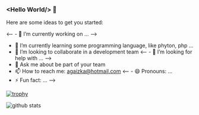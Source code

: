 ### &lt;Hello World/&gt; 👋

<!--
**Gaizka79/Gaizka79** is a ✨ _special_ ✨ repository because its `README.md` (this file) appears on your GitHub profile.
-->

Here are some ideas to get you started:

<-- - 🔭 I’m currently working on ... -->
- 🌱 I’m currently learning some programming language, like phyton, php ...
- 👯 I’m looking to collaborate in a development team
<-- - 🤔 I’m looking for help with ... -->
- 💬 Ask me about be part of your team
- 📫 How to reach me: agaizka@hotmail.com
<-- - 😄 Pronouns: ... 
- ⚡ Fun fact: ... -->

[![trophy](https://github-profile-trophy.vercel.app/?username=Gaizka79&theme=darkhub)](https://github.com/ryo-ma/github-profile-trophy)

![github stats](https://github-readme-stats.vercel.app/api?username=Gaizka79&show_icons=true&theme=radical)
